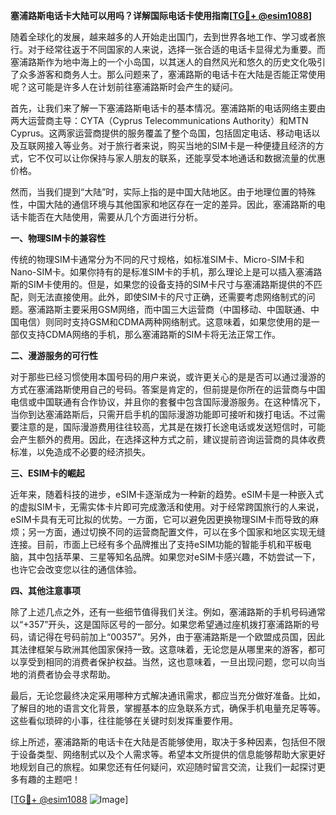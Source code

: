 **塞浦路斯电话卡大陆可以用吗？详解国际电话卡使用指南[[TG💪+ @esim1088](https://t.me/s/esim1088)]**

随着全球化的发展，越来越多的人开始走出国门，去到世界各地工作、学习或者旅行。对于经常往返于不同国家的人来说，选择一张合适的电话卡显得尤为重要。而塞浦路斯作为地中海上的一个小岛国，以其迷人的自然风光和悠久的历史文化吸引了众多游客和商务人士。那么问题来了，塞浦路斯的电话卡在大陆是否能正常使用呢？这可能是许多人在计划前往塞浦路斯时会产生的疑问。

首先，让我们来了解一下塞浦路斯电话卡的基本情况。塞浦路斯的电话网络主要由两大运营商主导：CYTA（Cyprus Telecommunications Authority）和MTN Cyprus。这两家运营商提供的服务覆盖了整个岛国，包括固定电话、移动电话以及互联网接入等业务。对于旅行者来说，购买当地的SIM卡是一种便捷且经济的方式，它不仅可以让你保持与家人朋友的联系，还能享受本地通话和数据流量的优惠价格。

然而，当我们提到“大陆”时，实际上指的是中国大陆地区。由于地理位置的特殊性，中国大陆的通信环境与其他国家和地区存在一定的差异。因此，塞浦路斯的电话卡能否在大陆使用，需要从几个方面进行分析。

**一、物理SIM卡的兼容性**

传统的物理SIM卡通常分为不同的尺寸规格，如标准SIM卡、Micro-SIM卡和Nano-SIM卡。如果你持有的是标准SIM卡的手机，那么理论上是可以插入塞浦路斯的SIM卡使用的。但是，如果您的设备支持的SIM卡尺寸与塞浦路斯提供的不匹配，则无法直接使用。此外，即使SIM卡的尺寸正确，还需要考虑网络制式的问题。塞浦路斯主要采用GSM网络，而中国三大运营商（中国移动、中国联通、中国电信）则同时支持GSM和CDMA两种网络制式。这意味着，如果您使用的是一部仅支持CDMA网络的手机，那么塞浦路斯的SIM卡将无法正常工作。

**二、漫游服务的可行性**

对于那些已经习惯使用本国号码的用户来说，或许更关心的是是否可以通过漫游的方式在塞浦路斯使用自己的号码。答案是肯定的，但前提是你所在的运营商与中国电信或中国联通有合作协议，并且你的套餐中包含国际漫游服务。在这种情况下，当你到达塞浦路斯后，只需开启手机的国际漫游功能即可接听和拨打电话。不过需要注意的是，国际漫游费用往往较高，尤其是在拨打长途电话或发送短信时，可能会产生额外的费用。因此，在选择这种方式之前，建议提前咨询运营商的具体收费标准，以免造成不必要的经济损失。

**三、ESIM卡的崛起**

近年来，随着科技的进步，eSIM卡逐渐成为一种新的趋势。eSIM卡是一种嵌入式的虚拟SIM卡，无需实体卡片即可完成激活和使用。对于经常跨国旅行的人来说，eSIM卡具有无可比拟的优势。一方面，它可以避免因更换物理SIM卡而导致的麻烦；另一方面，通过切换不同的运营商配置文件，可以在多个国家和地区实现无缝连接。目前，市面上已经有多个品牌推出了支持eSIM功能的智能手机和平板电脑，其中包括苹果、三星等知名品牌。如果您对eSIM卡感兴趣，不妨尝试一下，也许它会改变您以往的通信体验。

**四、其他注意事项**

除了上述几点之外，还有一些细节值得我们关注。例如，塞浦路斯的手机号码通常以“+357”开头，这是国际区号的一部分。如果您希望通过座机拨打塞浦路斯的号码，请记得在号码前加上“00357”。另外，由于塞浦路斯是一个欧盟成员国，因此其法律框架与欧洲其他国家保持一致。这意味着，无论您是从哪里来的游客，都可以享受到相同的消费者保护权益。当然，这也意味着，一旦出现问题，您可以向当地的消费者协会寻求帮助。

最后，无论您最终决定采用哪种方式解决通讯需求，都应当充分做好准备。比如，了解目的地的语言文化背景，掌握基本的应急联系方式，确保手机电量充足等等。这些看似琐碎的小事，往往能够在关键时刻发挥重要作用。

综上所述，塞浦路斯的电话卡在大陆是否能够使用，取决于多种因素，包括但不限于设备类型、网络制式以及个人需求等。希望本文所提供的信息能够帮助大家更好地规划自己的旅程。如果您还有任何疑问，欢迎随时留言交流，让我们一起探讨更多有趣的主题吧！

[[TG💪+ @esim1088](https://t.me/s/esim1088) ![Image](https://i.postimg.cc/4NQfJmqS/Snipaste-2025-05-13-00-14-12.png)]